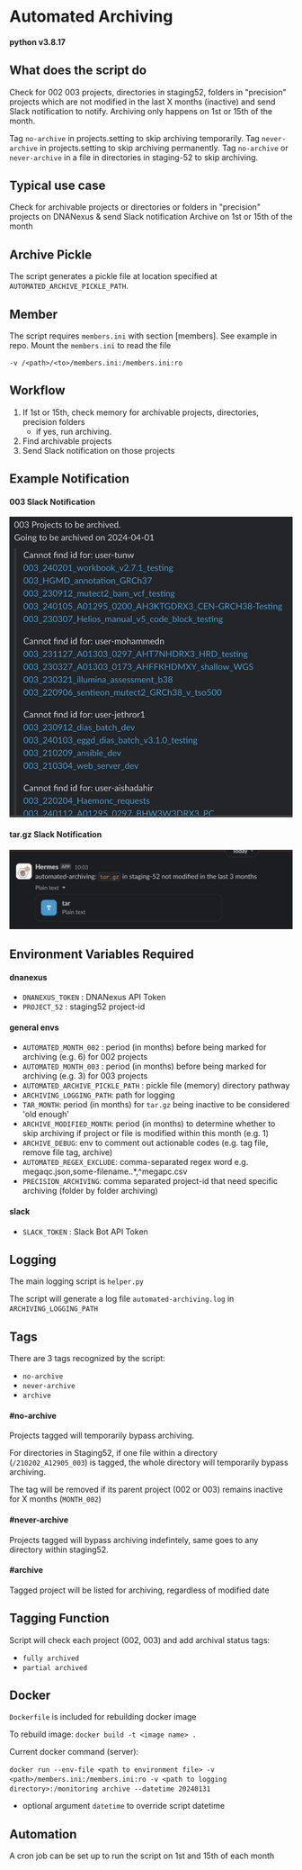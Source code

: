 # Automated Archiving

#### python v3.8.17

## What does the script do
Check for 002 003 projects, directories in staging52, folders in "precision" projects which are not modified in the last X months (inactive) and send Slack notification to notify. Archiving only happens on 1st or 15th of the month.

Tag `no-archive` in projects.setting to skip archiving temporarily.
Tag `never-archive` in projects.setting to skip archiving permanently.
Tag `no-archive` or `never-archive` in a file in directories in staging-52 to skip archiving.

## Typical use case
Check for archivable projects or directories or folders in "precision" projects on DNANexus & send Slack notification
Archive on 1st or 15th of the month

## Archive Pickle
The script generates a pickle file at location specified at `AUTOMATED_ARCHIVE_PICKLE_PATH`.

## Member
The script requires `members.ini` with section [members]. See example in repo. Mount the `members.ini` to read the file

```
-v /<path>/<to>/members.ini:/members.ini:ro
```

## Workflow
1. If 1st or 15th, check memory for archivable projects, directories, precision folders
    - if yes, run archiving.
2. Find archivable projects
3. Send Slack notification on those projects

## Example Notification

#### 003 Slack Notification
![notification](demo/003_demo.png)

#### tar.gz Slack Notification
![tar notification](demo/tar_demo.png)

## Environment Variables Required
#### dnanexus
- `DNANEXUS_TOKEN` : DNANexus API Token
- `PROJECT_52` : staging52 project-id
#### general envs
- `AUTOMATED_MONTH_002` : period (in months) before being marked for archiving (e.g. 6) for 002 projects
- `AUTOMATED_MONTH_003` : period (in months) before being marked for archiving (e.g. 3) for 003 projects
- `AUTOMATED_ARCHIVE_PICKLE_PATH` : pickle file (memory) directory pathway
- `ARCHIVING_LOGGING_PATH`: path for logging
- `TAR_MONTH`: period (in months) for `tar.gz` being inactive to be considered 'old enough'
- `ARCHIVE_MODIFIED_MONTH`: period (in months) to determine whether to skip archiving if project or file is modified within this month (e.g. 1)
- `ARCHIVE_DEBUG`: env to comment out actionable codes (e.g. tag file, remove file tag, archive)
- `AUTOMATED_REGEX_EXCLUDE`: comma-separated regex word e.g. megaqc.json,some-filename\..*,^megapc.csv
- `PRECISION_ARCHIVING`: comma separated project-id that need specific archiving (folder by folder archiving)
#### slack
- `SLACK_TOKEN` : Slack Bot API Token

## Logging
The main logging script is `helper.py`

The script will generate a log file `automated-archiving.log` in `ARCHIVING_LOGGING_PATH`

## Tags
There are 3 tags recognized by the script:
- `no-archive`
- `never-archive`
- `archive`

#### #no-archive
Projects tagged will temporarily bypass archiving. 

For directories in Staging52, if one file within a directory (`/210202_A12905_003`) is tagged, the whole directory will temporarily bypass archiving. 

The tag will be removed if its parent project (002 or 003) remains inactive for X months (`MONTH_002`)

#### #never-archive
Projects tagged will bypass archiving indefintely, same goes to any directory within staging52.

#### #archive
Tagged project will be listed for archiving, regardless of modified date

## Tagging Function
Script will check each project (002, 003) and add archival status tags:
- `fully archived`
- `partial archived`


## Docker
`Dockerfile` is included for rebuilding docker image

To rebuild image: `docker build -t <image name> .`

Current docker command (server):

```docker run --env-file <path to environment file> -v <path>/members.ini:/members.ini:ro -v <path to logging directory>:/monitoring archive --datetime 20240131```

- optional argument `datetime` to override script datetime

## Automation
A cron job can be set up to run the script on 1st and 15th of each month
